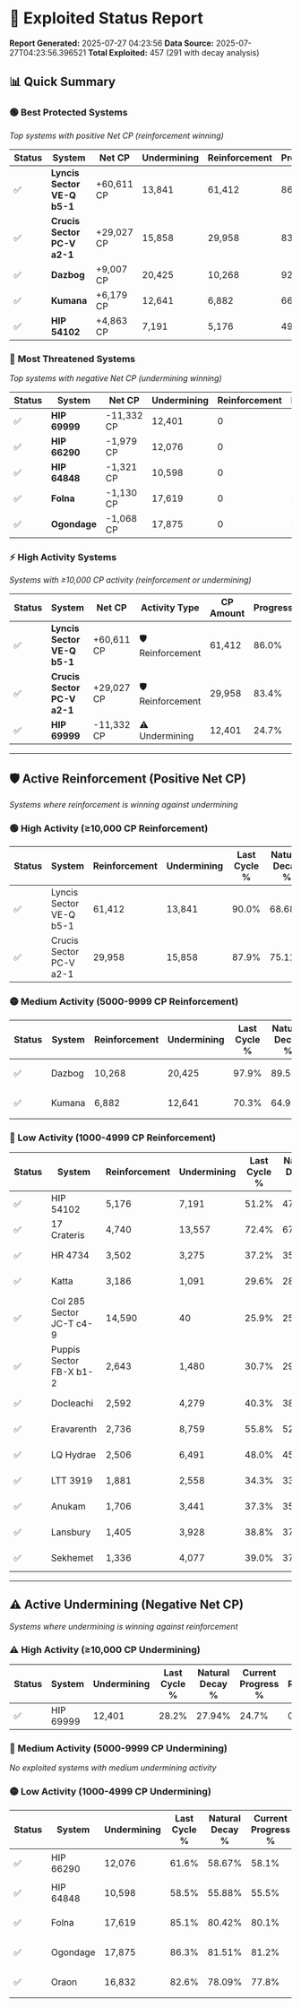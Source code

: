 # 🌟 Exploited Status Report

**Report Generated:** 2025-07-27 04:23:56
**Data Source:** 2025-07-27T04:23:56.396521
**Total Exploited:** 457 (291 with decay analysis)

## 📊 Quick Summary

### 🟢 **Best Protected Systems**
*Top systems with positive Net CP (reinforcement winning)*

| Status | System | Net CP | Undermining | Reinforcement | Progress |
|--------|--------|--------|-------------|---------------|----------|
| ✅ | **Lyncis Sector VE-Q b5-1** | +60,611 CP | 13,841 | 61,412 | 86.0% |
| ✅ | **Crucis Sector PC-V a2-1** | +29,027 CP | 15,858 | 29,958 | 83.4% |
| ✅ | **Dazbog** | +9,007 CP | 20,425 | 10,268 | 92.1% |
| ✅ | **Kumana** | +6,179 CP | 12,641 | 6,882 | 66.7% |
| ✅ | **HIP 54102** | +4,863 CP | 7,191 | 5,176 | 49.1% |

### 🔴 **Most Threatened Systems**
*Top systems with negative Net CP (undermining winning)*

| Status | System | Net CP | Undermining | Reinforcement | Progress |
|--------|--------|--------|-------------|---------------|----------|
| ✅ | **HIP 69999** | -11,332 CP | 12,401 | 0 | 24.7% |
| ✅ | **HIP 66290** | -1,979 CP | 12,076 | 0 | 58.1% |
| ✅ | **HIP 64848** | -1,321 CP | 10,598 | 0 | 55.5% |
| ✅ | **Folna** | -1,130 CP | 17,619 | 0 | 80.1% |
| ✅ | **Ogondage** | -1,068 CP | 17,875 | 0 | 81.2% |

### ⚡ **High Activity Systems**
*Systems with ≥10,000 CP activity (reinforcement or undermining)*

| Status | System | Net CP | Activity Type | CP Amount | Progress |
|--------|--------|--------|---------------|-----------|----------|
| ✅ | **Lyncis Sector VE-Q b5-1** | +60,611 CP | 🛡️ Reinforcement | 61,412 | 86.0% |
| ✅ | **Crucis Sector PC-V a2-1** | +29,027 CP | 🛡️ Reinforcement | 29,958 | 83.4% |
| ✅ | **HIP 69999** | -11,332 CP | ⚠️ Undermining | 12,401 | 24.7% |

---

## 🛡️ Active Reinforcement (Positive Net CP)
*Systems where reinforcement is winning against undermining*

### 🟢 High Activity (≥10,000 CP Reinforcement)

| Status | System | Reinforcement | Undermining | Last Cycle % | Natural Decay % | Current Progress % | Current CP | Net CP | Activity |
|--------|--------|---------------|-------------|--------------|-----------------|-------------------|------------|--------|----------|
| ✅ | Lyncis Sector VE-Q b5-1 | 61,412 | 13,841 | 90.0% | 68.68% | 86.0% | 301,000 | +60,611 | 🟢 High Reinforcement |
| ✅ | Crucis Sector PC-V a2-1 | 29,958 | 15,858 | 87.9% | 75.11% | 83.4% | 291,900 | +29,027 | 🟢 High Reinforcement |

### 🟡 Medium Activity (5000-9999 CP Reinforcement)

| Status | System | Reinforcement | Undermining | Last Cycle % | Natural Decay % | Current Progress % | Current CP | Net CP | Activity |
|--------|--------|---------------|-------------|--------------|-----------------|-------------------|------------|--------|----------|
| ✅ | Dazbog | 10,268 | 20,425 | 97.9% | 89.53% | 92.1% | 322,350 | +9,007 | 🟡 Medium Reinforcement |
| ✅ | Kumana | 6,882 | 12,641 | 70.3% | 64.93% | 66.7% | 233,450 | +6,179 | 🟡 Medium Reinforcement |

### 🔴 Low Activity (1000-4999 CP Reinforcement)

| Status | System | Reinforcement | Undermining | Last Cycle % | Natural Decay % | Current Progress % | Current CP | Net CP | Activity |
|--------|--------|---------------|-------------|--------------|-----------------|-------------------|------------|--------|----------|
| ✅ | HIP 54102 | 5,176 | 7,191 | 51.2% | 47.71% | 49.1% | 171,850 | +4,863 | 🔵 Low Reinforcement |
| ✅ | 17 Crateris | 4,740 | 13,557 | 72.4% | 67.40% | 68.5% | 239,750 | +3,846 | 🔵 Low Reinforcement |
| ✅ | HR 4734 | 3,502 | 3,275 | 37.2% | 35.31% | 36.3% | 127,050 | +3,462 | 🔵 Low Reinforcement |
| ✅ | Katta | 3,186 | 1,091 | 29.6% | 28.36% | 29.3% | 102,550 | +3,288 | 🔵 Low Reinforcement |
| ✅ | Col 285 Sector JC-T c4-9 | 14,590 | 40 | 25.9% | 25.00% | 25.9% | 90,650 | +3,150 | 🔵 Low Reinforcement |
| ✅ | Puppis Sector FB-X b1-2 | 2,643 | 1,480 | 30.7% | 29.53% | 30.3% | 106,050 | +2,699 | 🔵 Low Reinforcement |
| ✅ | Docleachi | 2,592 | 4,279 | 40.3% | 38.40% | 39.1% | 136,850 | +2,455 | 🔵 Low Reinforcement |
| ✅ | Eravarenth | 2,736 | 8,759 | 55.8% | 52.64% | 53.3% | 186,549 | +2,304 | 🔵 Low Reinforcement |
| ✅ | LQ Hydrae | 2,506 | 6,491 | 48.0% | 45.46% | 46.1% | 161,350 | +2,232 | 🔵 Low Reinforcement |
| ✅ | LTT 3919 | 1,881 | 2,558 | 34.3% | 33.06% | 33.6% | 117,600 | +1,896 | 🔵 Low Reinforcement |
| ✅ | Anukam | 1,706 | 3,441 | 37.3% | 35.83% | 36.3% | 127,050 | +1,652 | 🔵 Low Reinforcement |
| ✅ | Lansbury | 1,405 | 3,928 | 38.8% | 37.33% | 37.7% | 131,950 | +1,304 | 🔵 Low Reinforcement |
| ✅ | Sekhemet | 1,336 | 4,077 | 39.0% | 37.48% | 37.8% | 132,299 | +1,130 | 🔵 Low Reinforcement |


---

## ⚠️ Active Undermining (Negative Net CP)
*Systems where undermining is winning against reinforcement*

### ⚠️ High Activity (≥10,000 CP Undermining)

| Status | System | Undermining | Last Cycle % | Natural Decay % | Current Progress % | Reinforcement | Current CP | Net CP | Activity |
|--------|--------|-------------|--------------|-----------------|-------------------|---------------|------------|--------|----------|
| ✅ | HIP 69999 | 12,401 | 28.2% | 27.94% | 24.7% | 0 | 86,450 | -11,332 | ⚠️ High Undermining |

### 🔶 Medium Activity (5000-9999 CP Undermining)

*No exploited systems with medium undermining activity*

### 🟡 Low Activity (1000-4999 CP Undermining)

| Status | System | Undermining | Last Cycle % | Natural Decay % | Current Progress % | Reinforcement | Current CP | Net CP | Activity |
|--------|--------|-------------|--------------|-----------------|-------------------|---------------|------------|--------|----------|
| ✅ | HIP 66290 | 12,076 | 61.6% | 58.67% | 58.1% | 0 | 203,350 | -1,979 | 🟡 Low Undermining |
| ✅ | HIP 64848 | 10,598 | 58.5% | 55.88% | 55.5% | 0 | 194,250 | -1,321 | 🟡 Low Undermining |
| ✅ | Folna | 17,619 | 85.1% | 80.42% | 80.1% | 0 | 280,350 | -1,130 | 🟡 Low Undermining |
| ✅ | Ogondage | 17,875 | 86.3% | 81.51% | 81.2% | 0 | 284,200 | -1,068 | 🟡 Low Undermining |
| ✅ | Oraon | 16,832 | 82.6% | 78.09% | 77.8% | 0 | 272,300 | -1,027 | 🟡 Low Undermining |
